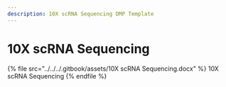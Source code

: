 ```yaml
---
description: 10X scRNA Sequencing DMP Template
---
```


# 10X scRNA Sequencing



{% file src="../../../.gitbook/assets/10X scRNA Sequencing.docx" %}
10X scRNA Sequencing
{% endfile %}
